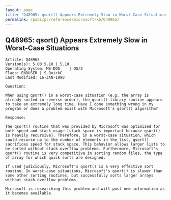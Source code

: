 ```yaml
---
layout: page
title: "Q48965: qsort() Appears Extremely Slow in Worst-Case Situations"
permalink: /pubs/pc/reference/microsoft/kb/Q48965/
---
```


## Q48965: qsort() Appears Extremely Slow in Worst-Case Situations

	Article: Q48965
	Version(s): 5.00 5.10 | 5.10
	Operating System: MS-DOS    | OS/2
	Flags: ENDUSER | S_QuickC
	Last Modified: 16-JAN-1990
	
	Question:
	
	When using qsort() in a worst-case situation (e.g. the array is
	already sorted in reverse order), the qsort() library routine appears
	to take an extremely long time. Have I done something wrong in my
	program or does a problem exist with Microsoft's qsort() algorithm?
	
	Response:
	
	The qsort() routine that was provided by Microsoft was optimized for
	both speed and stack usage [stack space is important because qsort()
	is heavily recursive]. Therefore, in a worst-case situation, which
	could recurse up to the number of elements in the list, qsort()
	sacrifices speed for stack space. This behavior allows larger lists to
	be sorted without stack overflow problems. Furthermore, Microsoft's
	qsort() routine is very competitive in sorting random files, the type
	of array for which quick sorts are designed.
	
	If used judiciously, Microsoft's qsort() is a very effective sort
	routine. In worst-case situations, Microsoft's qsort() is slower than
	some other sorting routines, but successfully sorts larger arrays
	without stack overflow problems.
	
	Microsoft is researching this problem and will post new information as
	it becomes available.
